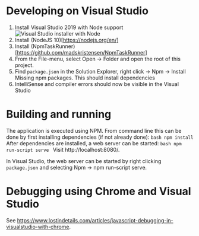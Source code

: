 # Developing on Visual Studio

1. Install Visual Studio 2019 with Node support
![Visual Studio installer with Node](https://docs.microsoft.com/en-us/visualstudio/ide/media/quickstart-nodejs-workload.png?view=vs-2019)
2. Install (NodeJS 10)[https://nodejs.org/en/]
3. Install (NpmTaskRunner)[https://github.com/madskristensen/NpmTaskRunner]
4. From the File-menu, select Open -> Folder and open the root of this project. 
5. Find `package.json` in the Solution Explorer, right click -> Npm -> Install Missing npm packages. This should install dependencies
6. IntelliSense and compiler errors should now be visible in the Visual Studio

# Building and running

The application is executed using NPM. From command line this can be done by first installing dependencies (if not already done):
	```bash
	npm install
	```
After dependencies are installed, a web server can be started:
	```bash
	npm run-script serve
	```
Visit http://localhost:8080/.

In Visual Studio, the web server can be started by right clicking `package.json` and selecting Npm -> npm run-script serve.

# Debugging using Chrome and Visual Studio

See https://www.lostindetails.com/articles/javascript-debugging-in-visualstudio-with-chrome.
